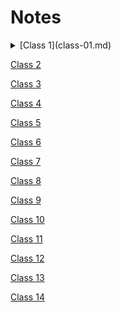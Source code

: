 # Notes

<details markdown="block"><summary>[Class 1](class-01.md)</summary>

okay

</details>

[Class 2](class-02.md)

[Class 3](class-03.md)

[Class 4](class-04.md)

[Class 5](class-05.md)

[Class 6](class-06.md)

[Class 7](class-07.md)

[Class 8](class-08.md)

[Class 9](class-09.md)

[Class 10](class-10.md)

[Class 11](class-11.md)

[Class 12](class-12.md)

[Class 13](class-13.md)

[Class 14](class-14.md)

